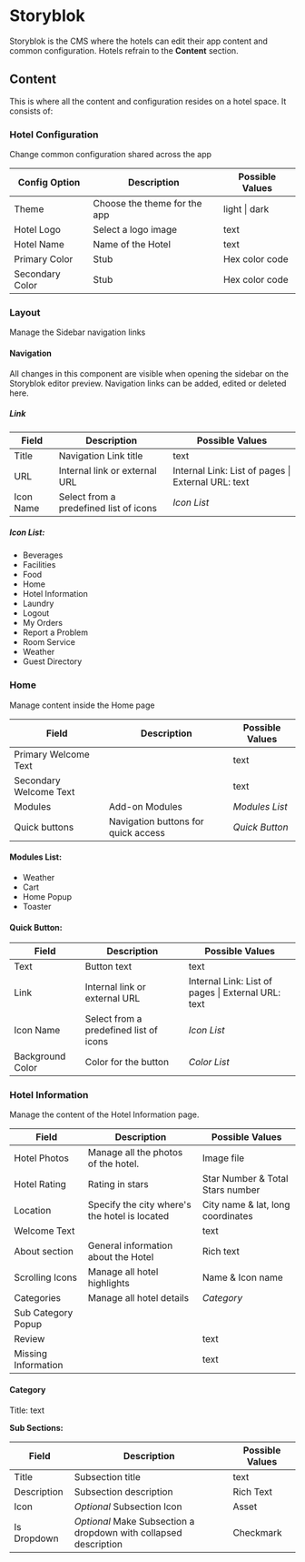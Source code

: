 # Storyblok

Storyblok is the CMS where the hotels can edit their app content and common configuration. Hotels refrain to the **Content** section.

## Content

This is where all the content and configuration resides on a hotel space. It consists of:

### Hotel Configuration

Change common configuration shared across the app

| Config Option   | Description                  | Possible Values |
| --------------- | ---------------------------- | --------------- |
| Theme           | Choose the theme for the app | light \| dark   |
| Hotel Logo      | Select a logo image          | text            |
| Hotel Name      | Name of the Hotel            | text            |
| Primary Color   | Stub                         | Hex color code  |
| Secondary Color | Stub                         | Hex color code  |

### Layout

Manage the Sidebar navigation links

#### Navigation

All changes in this component are visible when opening the sidebar on the Storyblok editor preview. Navigation links can be added, edited or deleted here.

##### Link

| Field     | Description                            | Possible Values                                    |
| --------- | -------------------------------------- | -------------------------------------------------- |
| Title     | Navigation Link title                  | text                                               |
| URL       | Internal link or external URL          | Internal Link: List of pages \| External URL: text |
| Icon Name | Select from a predefined list of icons | _Icon List_                                        |

##### Icon List:

- Beverages
- Facilities
- Food
- Home
- Hotel Information
- Laundry
- Logout
- My Orders
- Report a Problem
- Room Service
- Weather
- Guest Directory

### Home

Manage content inside the Home page

| Field                  | Description                         | Possible Values |
| ---------------------- | ----------------------------------- | --------------- |
| Primary Welcome Text   |                                     | text            |
| Secondary Welcome Text |                                     | text            |
| Modules                | Add-on Modules                      | _Modules List_  |
| Quick buttons          | Navigation buttons for quick access | _Quick Button_  |

#### Modules List:

- Weather
- Cart
- Home Popup
- Toaster

#### Quick Button:

| Field | Description | Possible Values |
| --- | --- | --- |
| Text | Button text | text |
| Link | Internal link or external URL | Internal Link: List of pages \| External URL: text |
| Icon Name | Select from a predefined list of icons | _Icon List_ |
| Background Color | Color for the button | _Color List_ |

### Hotel Information

Manage the content of the Hotel Information page.

| Field               | Description                                   | Possible Values                   |
| ------------------- | --------------------------------------------- | --------------------------------- |
| Hotel Photos        | Manage all the photos of the hotel.           | Image file                        |
| Hotel Rating        | Rating in stars                               | Star Number & Total Stars number  |
| Location            | Specify the city where's the hotel is located | City name & lat, long coordinates |
| Welcome Text        |                                               | text                              |
| About section       | General information about the Hotel           | Rich text                         |
| Scrolling Icons     | Manage all hotel highlights                   | Name & Icon name                  |
| Categories          | Manage all hotel details                      | _Category_                        |
| Sub Category Popup  |                                               |
| Review              |                                               | text                              |
| Missing Information |                                               | text                              |

#### Category

Title: text

**Sub Sections:**

| Field       | Description                                                      | Possible Values |
| ----------- | ---------------------------------------------------------------- | --------------- |
| Title       | Subsection title                                                 | text            |
| Description | Subsection description                                           | Rich Text       |
| Icon        | _Optional_ Subsection Icon                                       | Asset           |
| Is Dropdown | _Optional_ Make Subsection a dropdown with collapsed description | Checkmark       |



